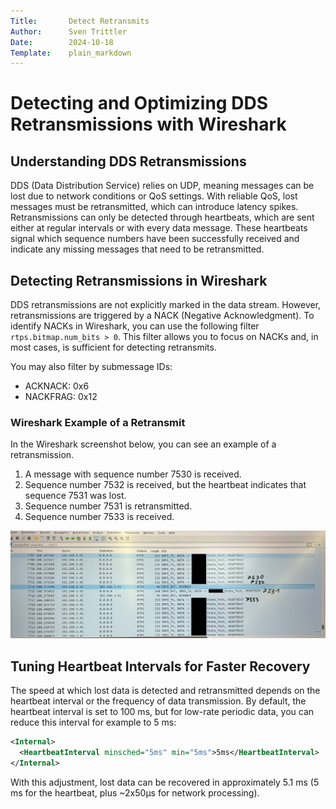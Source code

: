 ```yaml
---
Title:       Detect Retransmits
Author:      Sven Trittler
Date:        2024-10-18
Template:    plain_markdown
---
```


# Detecting and Optimizing DDS Retransmissions with Wireshark

## Understanding DDS Retransmissions

DDS (Data Distribution Service) relies on UDP, meaning messages can be lost due to network conditions or QoS settings. With reliable QoS, lost messages must be retransmitted, which can introduce latency spikes. Retransmissions can only be detected through heartbeats, which are sent either at regular intervals or with every data message. These heartbeats signal which sequence numbers have been successfully received and indicate any missing messages that need to be retransmitted.

## Detecting Retransmissions in Wireshark

DDS retransmissions are not explicitly marked in the data stream. However, retransmissions are triggered by a NACK (Negative Acknowledgment). To identify NACKs in Wireshark, you can use the following filter `rtps.bitmap.num_bits > 0`.
This filter allows you to focus on NACKs and, in most cases, is sufficient for detecting retransmits.

You may also filter by submessage IDs:

- ACKNACK: 0x6
- NACKFRAG: 0x12

### Wireshark Example of a Retransmit

In the Wireshark screenshot below, you can see an example of a retransmission.

1. A message with sequence number 7530 is received.
2. Sequence number 7532 is received, but the heartbeat indicates that sequence 7531 was lost.
3. Sequence number 7531 is retransmitted.
4. Sequence number 7533 is received.

![`wireshark retransmit`](/images/wireshark-retransmit.jpg)

## Tuning Heartbeat Intervals for Faster Recovery

The speed at which lost data is detected and retransmitted depends on the heartbeat interval or the frequency of data transmission. By default, the heartbeat interval is set to 100 ms, but for low-rate periodic data, you can reduce this interval for example to 5 ms:

```xml
<Internal>
  <HeartbeatInterval minsched="5ms" min="5ms">5ms</HeartbeatInterval>
</Internal>
```

With this adjustment, lost data can be recovered in approximately 5.1 ms (5 ms for the heartbeat, plus ~2x50µs for network processing).
